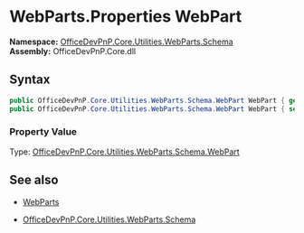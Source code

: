 # WebParts.Properties WebPart
  

**Namespace:** [OfficeDevPnP.Core.Utilities.WebParts.Schema](OfficeDevPnP.Core.Utilities.WebParts.Schema.md)  
**Assembly:** OfficeDevPnP.Core.dll  
## Syntax
```C#
public OfficeDevPnP.Core.Utilities.WebParts.Schema.WebPart WebPart { get; }
public OfficeDevPnP.Core.Utilities.WebParts.Schema.WebPart WebPart { set; }
```

### Property Value
Type: [OfficeDevPnP.Core.Utilities.WebParts.Schema.WebPart](OfficeDevPnP.Core.Utilities.WebParts.Schema.WebPart.md)  

## See also
- [WebParts](WebParts.md) 

- [OfficeDevPnP.Core.Utilities.WebParts.Schema](OfficeDevPnP.Core.Utilities.WebParts.Schema.md)

